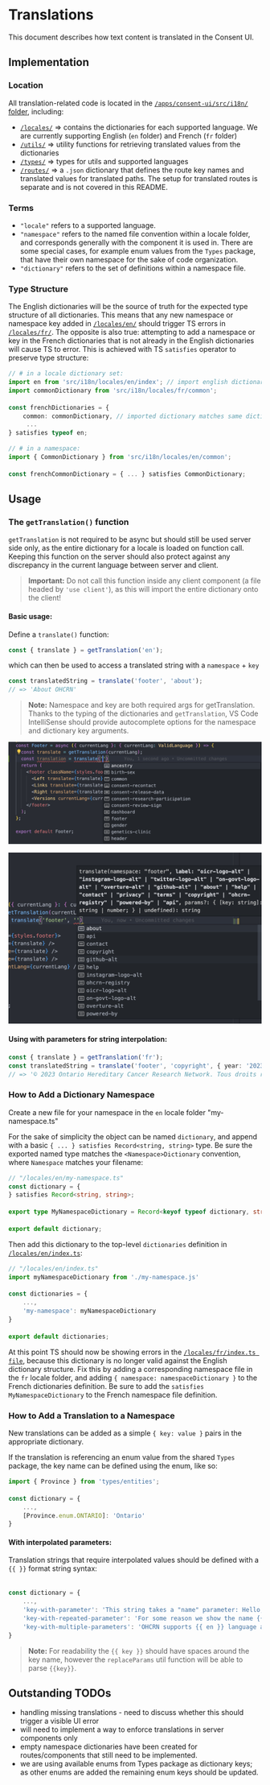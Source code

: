 # Translations

This document describes how text content is translated in the Consent UI.

## Implementation

### Location

All translation-related code is located in the [`/apps/consent-ui/src/i18n/` folder](../apps/consent-ui/src/i18n/), including:

- [`/locales/`](../apps/consent-ui/src/i18n/locales/) => contains the dictionaries for each supported language. We are currently supporting English (`en` folder) and French (`fr` folder)
- [`/utils/`](../apps/consent-ui/src/i18n/utils/) => utility functions for retrieving translated values from the dictionaries
- [`/types/`](../apps/consent-ui/src/i18n/types/) => types for utils and supported languages
- [`/routes/`](../apps/consent-ui/src/i18n/routes/) => a `.json` dictionary that defines the route key names and translated values for translated paths. The setup for translated routes is separate and is not covered in this README.

### Terms

- `"locale"` refers to a supported language.
- `"namespace"` refers to the named file convention within a locale folder, and corresponds generally with the component it is used in. There are some special cases, for example enum values from the `Types` package, that have their own namespace for the sake of code organization.
- `"dictionary"` refers to the set of definitions within a namespace file.

### Type Structure

The English dictionaries will be the source of truth for the expected type structure of all  dictionaries. This means that any new namespace or namespace key added in [`/locales/en/`](../apps/consent-ui/src/i18n/locales/en/) should trigger TS errors in [`/locales/fr/`](../apps/consent-ui/src/i18n/locales/fr/). The opposite is also true: attempting to add a namespace or key in the French dictionaries that is not already in the English dictionaries will cause TS to error. This is achieved with TS `satisfies` operator to preserve type structure:


```typescript
// # in a locale dictionary set:
import en from 'src/i18n/locales/en/index'; // import english dictionary
import commonDictionary from 'src/i18n/locales/fr/common';

const frenchDictionaries = { 
	common: commonDictionary, // imported dictionary matches same dictionary in `en` locale
	 ...
} satisfies typeof en;
```

```typescript
// # in a namespace:
import { CommonDictionary } from 'src/i18n/locales/en/common';

const frenchCommonDictionary = { ... } satisfies CommonDictionary;
```

## Usage

### The `getTranslation()` function

`getTranslation` is not required to be async but should still be used server side only, as the entire dictionary for a locale is loaded on function call. Keeping this function on the server should also protect against any discrepancy in the current language between server and client. 

> **Important:**
> Do not call this function inside any client component (a file headed by `'use client'`), as this will import the entire dictionary onto the client!

#### Basic usage:

Define a `translate()` function:
```typescript
const { translate } = getTranslation('en');
```
which can then be used to access a translated string with a `namespace` + `key`

```typescript
const translatedString = translate('footer', 'about');
// => 'About OHCRN'
```

> **Note:**
> Namespace and key are both required args for getTranslation. Thanks to the typing of the dictionaries and `getTranslation`, VS Code IntelliSense should provide autocomplete options for the namespace and dictionary key arguments.

![Namespace autocomplete](./images/namespace-autocomplete.png)

![Dictionary key autocomplete](./images/key-autocomplete.png)

#### Using with parameters for string interpolation:

```typescript
const { translate } = getTranslation('fr');
const translatedString = translate('footer', 'copyright', { year: '2023' });
// => '© 2023 Ontario Hereditary Cancer Research Network. Tous droits réservés.'
```

### How to Add a Dictionary Namespace

Create a new file for your namespace in the `en` locale folder
"my-namespace.ts" 

For the sake of simplicity the object can be named `dictionary`, and append with a basic `{ ... } satisfies Record<string, string>` type. Be sure the exported named type matches the `<Namespace>Dictionary` convention, where `Namespace` matches your filename:

```typescript
// "/locales/en/my-namespace.ts"
const dictionary = {
} satisfies Record<string, string>;

export type MyNamespaceDictionary = Record<keyof typeof dictionary, string>;

export default dictionary;
```

Then add this dictionary to the top-level `dictionaries` definition in [`/locales/en/index.ts`](../apps/consent-ui/src/i18n/locales/en/index.ts):

```typescript
// "/locales/en/index.ts"
import myNamespaceDictionary from './my-namespace.js'

const dictionaries = {
	...,
	'my-namespace': myNamespaceDictionary
}

export default dictionaries;
```

At this point TS should now be showing errors in the [`/locales/fr/index.ts file`](../apps/consent-ui/src/i18n/locales/fr/index.ts), because this dictionary is no longer valid against the English dictionary structure. Fix this by adding a corresponding namespace file in the `fr` locale folder, and adding `{ namespace: namespaceDictionary }` to the French dictionaries definition. Be sure to add the `satisfies MyNamespaceDictionary` to the French namespace file definition.

### How to Add a Translation to a Namespace

New translations can be added as a simple `{ key: value }` pairs in the appropriate dictionary.

If the translation is referencing an enum value from the shared `Types` package, the key name can be defined using the enum, like so: 

```typescript
import { Province } from 'types/entities';

const dictionary = {
	...,
	[Province.enum.ONTARIO]: 'Ontario'
}
```
 
#### With interpolated parameters:

Translation strings that require interpolated values should be defined with a `{{ }}` format string syntax:

```typescript

const dictionary = {
	...,
	'key-with-parameter': 'This string takes a "name" parameter: Hello, {{ name }}!',
	'key-with-repeated-parameter': 'For some reason we show the name {{ name }} to user {{ name }} twice.',
	'key-with-multiple-parameters': 'OHCRN supports {{ en }} language and {{ fr }} language.'
}
```

> **Note:**
>For readability the `{{ key }}` should have spaces around the key name, however the `replaceParams` util function will be able to parse `{{key}}`.

## Outstanding TODOs

- handling missing translations - need to discuss whether this should trigger a visible UI error
- will need to implement a way to enforce translations in server components only
- empty namespace dictionaries have been created for routes/components that still need to be implemented.
- we are using available enums from Types package as dictionary keys; as other enums are added the remaining enum keys should be updated.